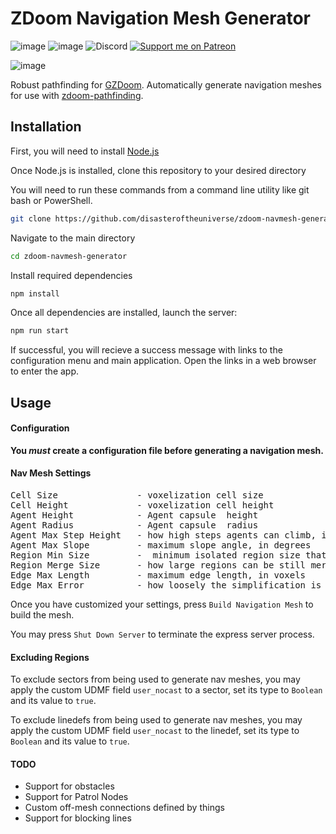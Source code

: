 # ZDoom Navigation Mesh Generator
![image](https://img.shields.io/badge/status-WIP-orange) ![image](https://img.shields.io/badge/status-concept-lightgrey) ![Discord](https://img.shields.io/discord/882788591581937734?label=discord&style=flat) [![Support me on Patreon](https://img.shields.io/endpoint.svg?url=https%3A%2F%2Fshieldsio-patreon.vercel.app%2Fapi%3Fusername%3Dbeyondsunset%26type%3Dpatrons&style=flat)](https://patreon.com/beyondsunset)

![image](https://imgur.com/O7thc1W.png)

Robust pathfinding for [GZDoom](https://zdoom.org/index). Automatically generate navigation meshes for use with [zdoom-pathfinding](https://github.com/disasteroftheuniverse/zdoom-pathfinding).

## Installation

First, you will need to install [Node.js](https://nodejs.org/en/)

Once Node.js is installed, clone this repository to your desired directory

You will need to run these commands from a command line utility like git bash or PowerShell.


```sh
git clone https://github.com/disasteroftheuniverse/zdoom-navmesh-generator
```
Navigate to the main directory

```sh
cd zdoom-navmesh-generator
```

Install required dependencies

```sh
npm install
```

Once all dependencies are installed, launch the server:

```sh
npm run start
```

If successful, you will recieve a success message with links to the configuration menu and main application. Open the links in a web browser to enter the app. 

## Usage

#### Configuration

**You _must_ create a configuration file before generating a navigation mesh.**

#### Nav Mesh Settings
<pre>Cell Size               - voxelization cell size 
Cell Height             - voxelization cell height
Agent Height            - Agent capsule  height
Agent Radius            - Agent capsule  radius
Agent Max Step Height   - how high steps agents can climb, in voxels
Agent Max Slope         - maximum slope angle, in degrees
Region Min Size         -  minimum isolated region size that is still kept
Region Merge Size       - how large regions can be still merged
Edge Max Length         - maximum edge length, in voxels
Edge Max Error          - how loosely the simplification is done</pre>

Once you have customized your settings, press `Build Navigation Mesh` to build the mesh.

You may press `Shut Down Server` to terminate the express server process.

#### Excluding Regions

To exclude sectors from being used to generate nav meshes, you may apply the custom UDMF field `user_nocast` to a sector, set its type to `Boolean` and its value to `true`.

To exclude linedefs from being used to generate nav meshes, you may apply the custom UDMF field `user_nocast` to the linedef, set its type to `Boolean` and its value to `true`.

#### TODO

* Support for obstacles
* Support for Patrol Nodes
* Custom off-mesh connections defined by things
* Support for blocking lines

